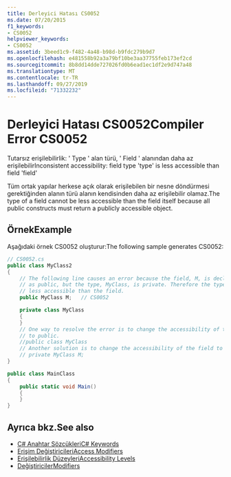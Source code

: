 ```yaml
---
title: Derleyici Hatası CS0052
ms.date: 07/20/2015
f1_keywords:
- CS0052
helpviewer_keywords:
- CS0052
ms.assetid: 3beed1c9-f482-4a48-b98d-b9fdc279b9d7
ms.openlocfilehash: e481558b92a3a79bf10be3aa37755feb173ef2cd
ms.sourcegitcommit: 8b8dd14dde727026fd0b6ead1ec1df2e9d747a48
ms.translationtype: MT
ms.contentlocale: tr-TR
ms.lasthandoff: 09/27/2019
ms.locfileid: "71332232"
---
```

# <a name="compiler-error-cs0052"></a><span data-ttu-id="39600-102">Derleyici Hatası CS0052</span><span class="sxs-lookup"><span data-stu-id="39600-102">Compiler Error CS0052</span></span>

<span data-ttu-id="39600-103">Tutarsız erişilebilirlik: ' Type ' alan türü, ' Field ' alanından daha az erişilebilir</span><span class="sxs-lookup"><span data-stu-id="39600-103">Inconsistent accessibility: field type 'type' is less accessible than field 'field'</span></span>

 <span data-ttu-id="39600-104">Tüm ortak yapılar herkese açık olarak erişilebilen bir nesne döndürmesi gerektiğinden alanın türü alanın kendisinden daha az erişilebilir olamaz.</span><span class="sxs-lookup"><span data-stu-id="39600-104">The type of a field cannot be less accessible than the field itself because all public constructs must return a publicly accessible object.</span></span>

## <a name="example"></a><span data-ttu-id="39600-105">Örnek</span><span class="sxs-lookup"><span data-stu-id="39600-105">Example</span></span>

 <span data-ttu-id="39600-106">Aşağıdaki örnek CS0052 oluşturur:</span><span class="sxs-lookup"><span data-stu-id="39600-106">The following sample generates CS0052:</span></span>

```csharp
// CS0052.cs
public class MyClass2
{
    // The following line causes an error because the field, M, is declared
    // as public, but the type, MyClass, is private. Therefore the type is
    // less accessible than the field.
    public MyClass M;   // CS0052

    private class MyClass
    {
    }
    // One way to resolve the error is to change the accessibility of the type
    // to public.
    //public class MyClass
    // Another solution is to change the accessibility of the field to private.
    // private MyClass M;
}

public class MainClass
{
    public static void Main()
    {
    }
}
```

## <a name="see-also"></a><span data-ttu-id="39600-107">Ayrıca bkz.</span><span class="sxs-lookup"><span data-stu-id="39600-107">See also</span></span>

- [<span data-ttu-id="39600-108">C# Anahtar Sözcükleri</span><span class="sxs-lookup"><span data-stu-id="39600-108">C# Keywords</span></span>](../keywords/index.md)
- [<span data-ttu-id="39600-109">Erişim Değiştiricileri</span><span class="sxs-lookup"><span data-stu-id="39600-109">Access Modifiers</span></span>](../keywords/access-modifiers.md)
- [<span data-ttu-id="39600-110">Erişilebilirlik Düzeyleri</span><span class="sxs-lookup"><span data-stu-id="39600-110">Accessibility Levels</span></span>](../keywords/accessibility-levels.md)
- [<span data-ttu-id="39600-111">Değiştiriciler</span><span class="sxs-lookup"><span data-stu-id="39600-111">Modifiers</span></span>](../keywords/modifiers.md)
